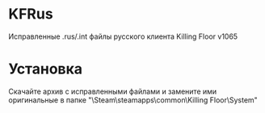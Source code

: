# KFRus
Исправленные .rus/.int файлы русского клиента Killing Floor v1065
# Установка
Скачайте архив с исправленными файлами и замените ими оригинальные в папке "\Steam\steamapps\common\Killing Floor\System"
